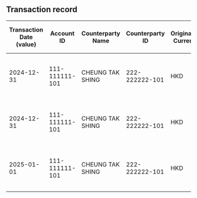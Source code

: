 ## Transaction record
| Transaction Date (value) | Account ID | Counterparty Name | Counterparty ID | Originating Currency | Originating Amount | Debit Credit Indicator | Beneficiary Bank Raw | Originator Bank Raw | Beneficiary Name | Originator Account Number | Transaction Type Source | Transaction Code Description | Sending Bank Account Number | Sending Bank Address | Converted Amount | Fraud payment |
| --- | --- | --- | --- | --- | --- | --- | --- | --- | --- | --- | --- | --- | --- | --- | --- | --- |
| 2024-12-31 | 111-111111-101 | CHEUNG TAK SHING | 222-222222-101 | HKD | 55100 | C | NaN | NaN | CHAN TAI MAN | 222-222222-101 | CUTF | DCP UNRELATED ELECTRONIC TRANSFER CREDIT FROM PIB | NaN | NaN | 55100 | 1 |
| 2024-12-31 | 111-111111-101 | CHEUNG TAK SHING | 222-222222-101 | HKD | 66120 | C | NaN | NaN | CHAN TAI MAN | 222-222222-101 | CUTF | DCP UNRELATED ELECTRONIC TRANSFER CREDIT FROM PIB | NaN | NaN | 66120 | 2 |
| 2025-01-01 | 111-111111-101 | CHEUNG TAK SHING | 222-222222-101 | HKD | 52460 | C | NaN | NaN | CHAN TAI MAN | 222-222222-101 | CUTF | DCP UNRELATED ELECTRONIC TRANSFER CREDIT FROM PIB | NaN | NaN | 52460 | 3 |